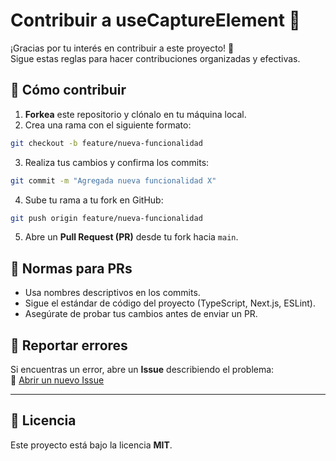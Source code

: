 # Contribuir a useCaptureElement 🚀

¡Gracias por tu interés en contribuir a este proyecto! 🎉  
Sigue estas reglas para hacer contribuciones organizadas y efectivas.

## 📌 Cómo contribuir

1. **Forkea** este repositorio y clónalo en tu máquina local.
2. Crea una rama con el siguiente formato:  
```sh
git checkout -b feature/nueva-funcionalidad
```
3. Realiza tus cambios y confirma los commits:
```sh
git commit -m "Agregada nueva funcionalidad X"
```
4. Sube tu rama a tu fork en GitHub:
```sh
git push origin feature/nueva-funcionalidad
```
5. Abre un **Pull Request (PR)** desde tu fork hacia `main`.

## 📌 Normas para PRs

- Usa nombres descriptivos en los commits.
- Sigue el estándar de código del proyecto (TypeScript, Next.js, ESLint).
- Asegúrate de probar tus cambios antes de enviar un PR.

## 📌 Reportar errores

Si encuentras un error, abre un **Issue** describiendo el problema:  
🔗 [Abrir un nuevo Issue](https://github.com/Pererita/useCaptureElement/issues/new)

---

## 📜 Licencia

Este proyecto está bajo la licencia **MIT**.
